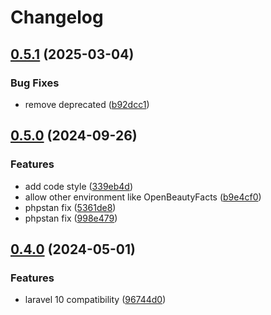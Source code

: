 # Changelog

## [0.5.1](https://github.com/openfoodfacts/openfoodfacts-laravel/compare/v0.5.0...v0.5.1) (2025-03-04)


### Bug Fixes

* remove deprecated ([b92dcc1](https://github.com/openfoodfacts/openfoodfacts-laravel/commit/b92dcc179e24ee74b0f08d8a14b2a3dfd753e8f2))

## [0.5.0](https://github.com/openfoodfacts/openfoodfacts-laravel/compare/v0.4.0...v0.5.0) (2024-09-26)


### Features

* add code style ([339eb4d](https://github.com/openfoodfacts/openfoodfacts-laravel/commit/339eb4d65484aba3c0381f29ef0fe475b0b72ae3))
* allow other environment like OpenBeautyFacts ([b9e4cf0](https://github.com/openfoodfacts/openfoodfacts-laravel/commit/b9e4cf009dd2097bc677565e84782227ed28c0bb))
* phpstan fix ([5361de8](https://github.com/openfoodfacts/openfoodfacts-laravel/commit/5361de8a8542f3429c97b3b27bd68a6f3840fe0d))
* phpstan fix ([998e479](https://github.com/openfoodfacts/openfoodfacts-laravel/commit/998e47900a9633725dab35b96239818b7088662d))

## [0.4.0](https://github.com/openfoodfacts/openfoodfacts-laravel/compare/v0.3.0...v0.4.0) (2024-05-01)


### Features

* laravel 10 compatibility ([96744d0](https://github.com/openfoodfacts/openfoodfacts-laravel/commit/96744d0d1781f066ca0584da64c4bd79fecad53b))
